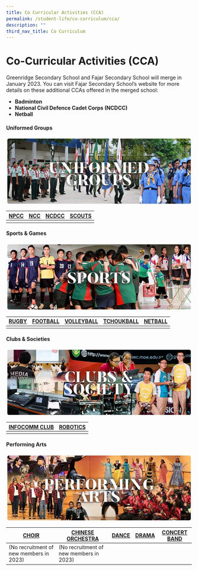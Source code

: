 ```yaml
---
title: Co Curricular Activities (CCA)
permalink: /student-life/co-curriculum/cca/
description: ""
third_nav_title: Co Curriculum
---
```

# **Co-Curricular Activities (CCA)**

Greenridge Secondary School and Fajar Secondary School will merge in January 2023. You can visit Fajar Secondary School’s website for more details on these additional CCAs offered in the merged school:  

*   **Badminton**
*   **National Civil Defence Cadet Corps (NCDCC)**
*   **Netball**


#### **Uniformed Groups**

![](/images/RESIZED%20Banner_CCA_UG.jpg)

| [NPCC](/cca/uniformed-groups/npcc) | [NCC](/cca/uniformed-groups/ncc) |  [NCDCC](/cca/uniformed-groups/ncdcc) |  [SCOUTS](/cca/uniformed-groups/scouts) |
| -------- | -------- | -------- | -------- | 
| | | | |

#### **Sports &amp; Games**

![](/images/RESIZED%20Banner_CCA_SPORTS.jpg)

| [RUGBY](/cca/sports-and-games/rugby) | [FOOTBALL](/cca/sports-and-games/football) | [VOLLEYBALL](/cca/sports-and-games/volleyball)| [TCHOUKBALL](/cca/sports-and-games/tchoukball) |[NETBALL](/cca/sports-and-games/netball) |
| -------- | -------- | -------- | -------- | -------- |
| | | | | |

#### **Clubs &amp; Societies**

![](/images/RESIZED%20Banner_CCA_CLUBS&amp;SOCIETY.jpg)

| [INFOCOMM CLUB](/cca/clubs-n-societies/media-literacy-club-mlc) | [ROBOTICS](/cca/clubs-n-society/robotics) |
| -------- | -------- |
| | |

#### **Performing Arts**

![](/images/RESIZED%20Banner_CCA_PERFORMING%20ARTS.jpg)


| [CHOIR](/cca/performing-arts/choir)  | [CHINESE ORCHESTRA](/cca/performing-arts/chinese-orchestra) | [DANCE](/cca/performing-arts/dance) | [DRAMA](/cca/performing-arts/drama) | [CONCERT BAND](cca/performing-arts/concert-band/) |
| --- | --- | --- | --- | --- |
| (No recruitment of new members in 2023) | (No recruitment of new members in 2023) | |  |  |